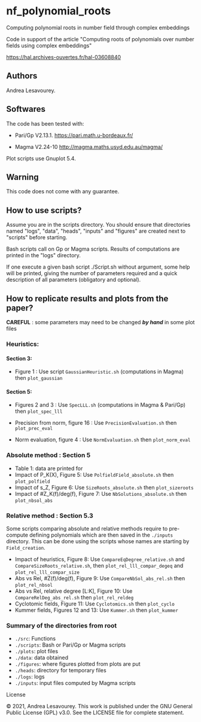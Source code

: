 # nf_polynomial_roots
Computing polynomial roots in number field through complex embeddings

Code in support of the article "Computing roots of polynomials over number fields using complex embeddings"

https://hal.archives-ouvertes.fr/hal-03608840


## Authors
Andrea Lesavourey.

## Softwares
The code has been tested with:

- Pari/Gp V2.13.1. https://pari.math.u-bordeaux.fr/

- Magma V2.24-10   http://magma.maths.usyd.edu.au/magma/


Plot scripts use Gnuplot 5.4.


## Warning
This code does not come with any guarantee. 


## How to use scripts?

Assume you are in the scripts directory.
You should ensure that directories named "logs", "data", "heads", "inputs" and 
"figures" are created next to "scripts" before starting.

Bash scripts call on Gp or Magma scripts. Results of computations are printed 
in the "logs" directory.

If one execute a given bash script  ./Script.sh  without argument, some help 
will be printed, giving the number of parameters required and a quick 
description of all parameters (obligatory and optional).


## How to replicate results and plots from the paper?

**CAREFUL** : some parameters may need to be changed ***by hand*** in some plot files

### Heuristics:

#### Section 3:
- Figure 1 : Use script `GaussianHeuristic.sh` (computations in Magma) then
  `plot_gaussian`

#### Section 5:
- Figures 2 and 3 : Use `SpecLLL.sh` (computations in Magma & Pari/Gp) then
`plot_spec_lll`

- Precision from norm, figure 16 : Use `PrecisionEvaluation.sh` then `plot_prec_eval`

- Norm evaluation, figure 4 : Use `NormEvaluation.sh` then `plot_norm_eval`

### Absolute method : Section 5
- Table 1: data are printed for
- Impact of P_K(X), Figure 5: Use `PolfieldField_absolute.sh` then `plot_polfield`
- Impact of s_Z, Figure 6: Use `SizeRoots_absolute.sh` then `plot_sizeroots`
- Impact of #Z_K(f)/deg(f), Figure 7: Use `NbSolutions_absolute.sh` then `plot_nbsol_abs`

### Relative method : Section 5.3

Some scripts comparing absolute and relative methods require to pre-compute 
defining polynomials which are then saved in the `./inputs` directory.
This can be done using the scripts whose names are starting by `Field_creation`.

- Impact of heuristics, Figure 8: Use `CompareEqDegree_relative.sh` and `CompareSizeRoots_relative.sh`, then `plot_rel_lll_compar_degeq` and `plot_rel_lll_compar_size`
- Abs vs Rel, #Z(f)/deg(f), Figure 9: Use `CompareNbSol_abs_rel.sh` then `plot_rel_nbsol`
- Abs vs Rel, relative degree [L:K], Figure 10: Use `CompareRelDeg_abs_rel.sh` then `plot_rel_reldeg`
- Cyclotomic fields, Figure 11: Use `Cyclotomics.sh` then `plot_cyclo`
- Kummer fields, Figures 12 and 13: Use `Kummer.sh` then `plot_kummer`


### Summary of the directories from root
 - `./src`: Functions
 - `./scripts`: Bash or Pari/Gp or Magma scripts
 - `./plots`: plot files    
 - `./data`: data obtained
 - `./figures`: where figures plotted from plots are put    
 - `./heads`: directory for temporary files
 - `./logs`: logs
 - `./inputs`: input files computed by Magma scripts
  
License

© 2021, Andrea Lesavourey.
This work is published under the GNU General Public License (GPL) v3.0.
See the LICENSE file for complete statement.
